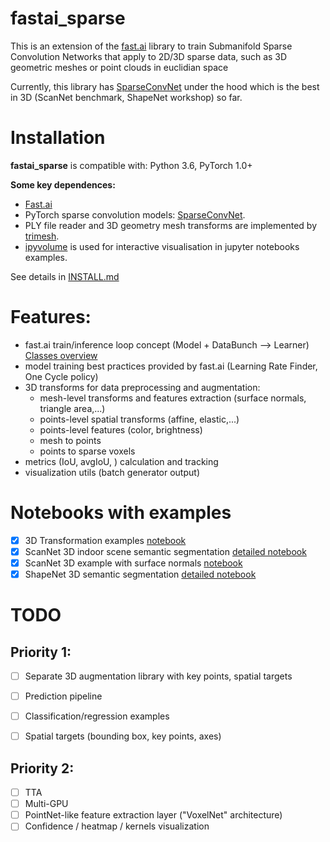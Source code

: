 # fastai_sparse

This is an extension of the [fast.ai](https://github.com/fastai/fastai) library to train  Submanifold Sparse Convolution Networks that apply to 2D/3D sparse data, such as 3D geometric meshes or point clouds in euclidian space

Currently, this library has [SparseConvNet](https://github.com/facebookresearch/SparseConvNet) under the hood which is the best in 3D (ScanNet benchmark, ShapeNet workshop) so far.


# Installation

**fastai_sparse** is compatible with: Python 3.6, PyTorch 1.0+

**Some key dependences:**  
- [Fast.ai](https://github.com/fastai/fastai#installation)  
- PyTorch sparse convolution models: [SparseConvNet](https://github.com/facebookresearch/SparseConvNet). 
- PLY file reader and 3D geometry mesh transforms are implemented by [trimesh](https://github.com/mikedh/trimesh).    
- [ipyvolume](http://ipyvolume.readthedocs.io/) is used for interactive visualisation in jupyter notebooks examples.

See details in [INSTALL.md](INSTALL.md)


# Features:
* fast.ai train/inference loop concept (Model + DataBunch --> Learner)
<a href="https://goodok.github.io/fastai_sparse/overview/classes.svg">Classes overview</a>  
* model training best practices provided by fast.ai (Learning Rate Finder, One Cycle policy)  
* 3D transforms for data preprocessing and augmentation:  
  - mesh-level transforms and features extraction (surface normals, triangle area,...)  
  - points-level spatial transforms (affine, elastic,...)  
  - points-level features (color, brightness)  
  - mesh to points
  - points to sparse voxels
* metrics (IoU, avgIoU, ) calculation and tracking
* visualization utils (batch generator output)  

# Notebooks with examples
- [x] 3D Transformation examples [notebook](https://nbviewer.jupyter.org/github/goodok/fastai_sparse/blob/master/notebooks/transforms/transforms.ipynb)
- [x] ScanNet 3D indoor scene semantic segmentation [detailed notebook](https://nbviewer.jupyter.org/github/goodok/fastai_sparse/blob/master/examples/scannet/scannet_unet_detailed.ipynb)
- [x] ScanNet 3D example with surface normals [notebook](https://nbviewer.jupyter.org/github/goodok/fastai_sparse/blob/master/examples/scannet_normals/unet_normals_detailed.ipynb)
- [x] ShapeNet 3D semantic segmentation [detailed notebook](https://nbviewer.jupyter.org/github/goodok/fastai_sparse/blob/master/examples/shapenet_iccv17/unet_24_detailed.ipynb)

# TODO

## Priority 1:
- [ ] Separate 3D augmentation library with key points, spatial targets
- [ ] Prediction pipeline
- [ ] Classification/regression examples
- [ ] Spatial targets (bounding box, key points, axes)


## Priority 2:

- [ ] TTA
- [ ] Multi-GPU
- [ ] PointNet-like feature extraction layer ("VoxelNet" architecture)
- [ ] Confidence / heatmap / kernels visualization 
